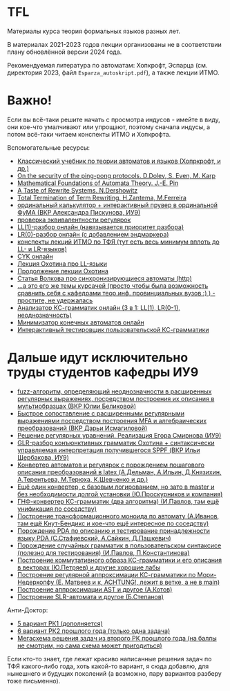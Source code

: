# TFL
Материалы курса теория формальных языков разных лет.

В материалах 2021-2023 годов лекции организованы не в соответствии плану обновлённой версии 2024 года. 

Рекомендуемая литература по автоматам: Хопкрофт, Эспарца (см. директория 2023, файл `Esparza_autoskript.pdf`), а также лекции ИТМО.

# Важно!

Если вы всё-таки решите начать с просмотра индусов - имейте в виду, они кое-что умалчивают или упрощают, поэтому сначала индусы, а потом всё-таки читаем конспекты ИТМО и Хопкрофта.

Вспомогательные ресурсы:

- [Классический учебник по теории автоматов и языков (Хопркрофт, и др.)](https://e.famnit.upr.si/pluginfile.php/636821/mod_page/content/8/Automata.pdf)
- [On the security of the ping-pong protocols. D.Dolev, S. Even, M. Karp](https://www.sciencedirect.com/science/article/pii/S0019995882904016)
- [Mathematical Foundations of Automata Theory. J.-E. Pin](https://www.irif.fr/~jep/PDF/MPRI/MPRI.pdf)
- [A Taste of Rewrite Systems. N.Dershowitz](https://www.cs.tau.ac.il/~nachum/papers/taste-fixed.pdf)
- [Total Termination of Term Rewriting. H.Zantema, M.Ferreira](https://research.tue.nl/files/4285313/398276.pdf)
- [ординальный калькулятор + интерактивный прувер в ординальной ФуМА (ВКР Александра Пискунова, ИУ9)](https://github.com/Vigorge/provskell)
- [проверка эквивалентности регулярок](https://bakkot.github.io/dfa-lib/regeq.html)
- [LL(1)-разбор онлайн (навязывается приоритет разбора)](https://www.cs.princeton.edu/courses/archive/spring20/cos320/LL1/)
- [LR(0)-разбор онлайн (с добавлением эндмаркера)](https://www.cs.princeton.edu/courses/archive/spring20/cos320/LR0/)
- [конспекты лекций ИТМО по ТФЯ (тут есть весь минимум вплоть до LL- и LR-языков)](https://neerc.ifmo.ru/wiki/index.php?title=%D0%A2%D0%B5%D0%BE%D1%80%D0%B8%D1%8F_%D1%84%D0%BE%D1%80%D0%BC%D0%B0%D0%BB%D1%8C%D0%BD%D1%8B%D1%85_%D1%8F%D0%B7%D1%8B%D0%BA%D0%BE%D0%B2)
- [CYK онлайн](https://www.xarg.org/tools/cyk-algorithm/)
- [Лекция Охотина про LL-языки](https://users.math-cs.spbu.ru/~okhotin/teaching/fg_2019/okhotin_fg_2019_l12.pdf)
- [Продолжение лекции Охотина](https://users.math-cs.spbu.ru/~okhotin/teaching/fg_2019/okhotin_fg_2019_l13.pdf)
- [Статья Волкова про синхронизирующиеся автоматы (http)](http://kadm.kmath.ru/files/synchro1.pdf)
- [...а это его же темы курсачей (просто чтобы была возможность сравнить себя с кафедрами теор.инф. провинциальных вузов :) ) - простите, не удержалась](http://kadm.kmath.ru/pages.php?id=volkov_papers) 
- [Анализатор КС-грамматик онлайн (3 в 1: LL(1), LR(0-1), неоднозначность)](https://mdaines.github.io/grammophone/#/)
- [Минимизатор конечных автоматов онлайн](https://aswaddev.github.io/dfa-minimizer/)
- [Интерактивный тестировщик пользовательской КС-грамматики](https://web.stanford.edu/class/archive/cs/cs103/cs103.1156/tools/cfg/)

# Дальше идут исключительно труды студентов кафедры ИУ9

- [fuzz-алгоритм, определяющий неоднозначности в расширенных регулярных выражениях, посредством построения их описания в мультиобразцах (ВКР Юлии Беликовой)](https://github.com/julia-bel/regex_fuzzing)
- [Быстрое сопоставление с расширенными регулярными выражениями посредством построения MFA и алгебраических преобразований (ВКР Дарьи Исмагиловой)](https://github.com/Danya-Is/re2-modification)
- [Решение регулярных уравнений. Реализация Егора Смирнова (ИУ9)](https://smegdm.github.io/tfl/lab2/regex_system_solver/index.html)
- [GLR-разбор конъюнктивных грамматик Охотина + синтаксически управляемая интерпретация получившегося SPPF (ВКР Ильи Щербакова, ИУ9)](https://github.com/ylyxa/Conjunctive-GLR) 
- [Конвертер автоматов и регулярок с порождением пошагового описания преобразований в latex (А.Дельман, А.Ильин, Д.Князихин, А.Терентьева, М.Терюха, К.Шевченко и др.)](https://github.com/StarikTenger/Chipollino)
- [Ещё один конвертер, с базовым логированием, но зато в master и без необходимости долгой установки (Ю.Проскурников и компания)](https://github.com/Qmask26/converter_team_project)
- [ГНФ-конвертер КС-грамматик (два алгоритма) (И.Павлов, там ещё унификация по соседству)](https://github.com/boomb0om/FormalLanguageTheory/tree/main/lab3)
- [Построение трансформационного моноида по автомату (А.Иванов, там ещё Кнут-Бендикс и кое-что ещё интересное по соседству)](https://github.com/UsefulTornado/Formal-Languages)
- [Порождение PDA по описанию и тестирование принадлежности языку PDA (С.Стафиевский, А.Сайкин, Д.Пашкевич)](https://github.com/alien-agent/final-battle)
- [Порождение случайных грамматик в пользовательском синтаксисе (полезно для тестирования) (И.Павлов, П.Константинова)](https://github.com/pollykon/FLT_lab5)
- [Построение коммутативного образа КС-грамматики и его описания в векторах (Ю.Петряев) и другие хорошие лабы](https://github.com/p0rtale/tfl-labs/tree/main/lab3)
- [Построение регулярной аппроксимации КС-грамматики по Мори-Недерхопфу (Е. Матвеев и к, ACHTUNG!, лежит в ветке, а не в main)](https://github.com/theElusiveJoe/TFL-rk1-volki_team)
- [Построение аппроксимации AST и другое (А.Котов)](https://github.com/Ankalot/FLT-labs)
- [Построение SLR-автомата и другое (Б.Степанов)](https://github.com/Lasadaf/FLT_labs)

Анти-Доктор:

- [5 вариант РК1 (дополняется)](https://github.com/t1d333/TFL/tree/main/RK1)
- [6 вариант РК2 прошлого года (только одна задача)](https://github.com/theElusiveJoe/BMSTU-IU9/blob/main/Formal%20Language%20Theory/rk2_my.pdf)
- [Мегасхема решения задач из второго РК прошлого года (на баллы не смотрим, но сама схема может пригодиться)](https://github.com/p0rtale/tfl-labs/blob/main/theory/cfl_theory.png)

Если кто-то знает, где лежат красиво написанные решения задач по ТФЯ какого-либо года, хоть какой-то вариант, я сюда добавлю, для нынешнего и будущих поколений (а возможно, пару вариантов разберу тоже письменно).
